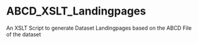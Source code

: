 # ABCD_XSLT_Landingpages
An XSLT Script to generate Dataset Landingpages based on the ABCD File of the dataset
